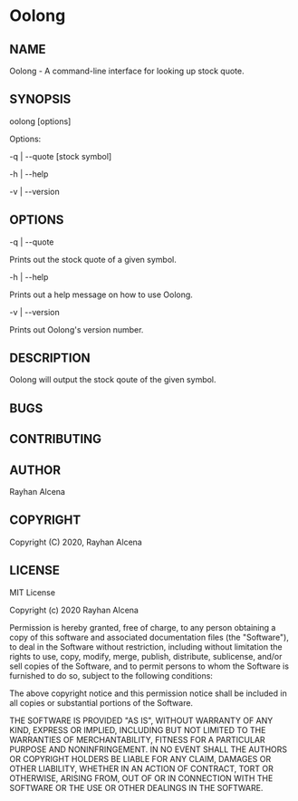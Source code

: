 # Oolong

## NAME

Oolong - A command-line interface for looking up stock quote.

## SYNOPSIS

oolong [options]

Options:

-q | --quote [stock symbol]

-h | --help

-v | --version

## OPTIONS

-q | --quote

Prints out the stock quote of a given symbol.

-h | --help

Prints out a help message on how to use Oolong.

-v | --version

Prints out Oolong's version number.

## DESCRIPTION

Oolong will output the stock qoute of the given symbol.

## BUGS

## CONTRIBUTING

## AUTHOR

Rayhan Alcena

## COPYRIGHT

Copyright (C) 2020, Rayhan Alcena

## LICENSE

MIT License

Copyright (c) 2020 Rayhan Alcena

Permission is hereby granted, free of charge, to any person obtaining a copy
of this software and associated documentation files (the "Software"), to deal
in the Software without restriction, including without limitation the rights
to use, copy, modify, merge, publish, distribute, sublicense, and/or sell
copies of the Software, and to permit persons to whom the Software is
furnished to do so, subject to the following conditions:

The above copyright notice and this permission notice shall be included in all
copies or substantial portions of the Software.

THE SOFTWARE IS PROVIDED "AS IS", WITHOUT WARRANTY OF ANY KIND, EXPRESS OR
IMPLIED, INCLUDING BUT NOT LIMITED TO THE WARRANTIES OF MERCHANTABILITY,
FITNESS FOR A PARTICULAR PURPOSE AND NONINFRINGEMENT. IN NO EVENT SHALL THE
AUTHORS OR COPYRIGHT HOLDERS BE LIABLE FOR ANY CLAIM, DAMAGES OR OTHER
LIABILITY, WHETHER IN AN ACTION OF CONTRACT, TORT OR OTHERWISE, ARISING FROM,
OUT OF OR IN CONNECTION WITH THE SOFTWARE OR THE USE OR OTHER DEALINGS IN THE
SOFTWARE.
